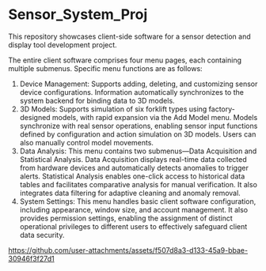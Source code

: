 # Sensor_System_Proj
This repository showcases client-side software for a sensor detection and display tool development project.

The entire client software comprises four menu pages, each containing multiple submenus. Specific menu functions are as follows:

1. Device Management: Supports adding, deleting, and customizing sensor device configurations. Information automatically synchronizes to the system backend for binding data to 3D models.
2. 3D Models: Supports simulation of six forklift types using factory-designed models, with rapid expansion via the Add Model menu. Models synchronize with real sensor operations, enabling sensor input functions defined by configuration and action simulation on 3D models. Users can also manually control model movements.
3. Data Analysis: This menu contains two submenus—Data Acquisition and Statistical Analysis. Data Acquisition displays real-time data collected from hardware devices and automatically detects anomalies to trigger alerts. Statistical Analysis enables one-click access to historical data tables and facilitates comparative analysis for manual verification. It also integrates data filtering for adaptive cleaning and anomaly removal.
4. System Settings: This menu handles basic client software configuration, including appearance, window size, and account management. It also provides permission settings, enabling the assignment of distinct operational privileges to different users to effectively safeguard client data security.



https://github.com/user-attachments/assets/f507d8a3-d133-45a9-bbae-30946f3f27d1

